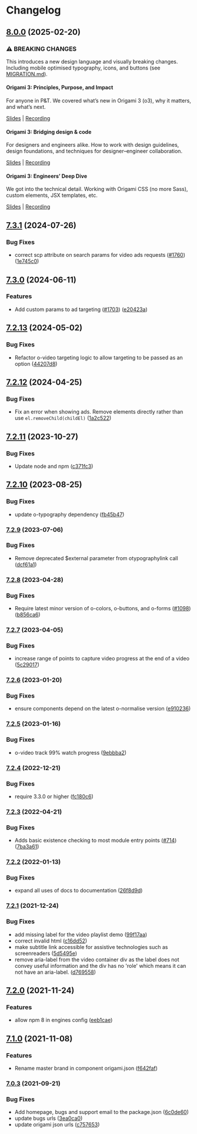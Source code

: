 # Changelog

## [8.0.0](https://github.com/Financial-Times/origami/compare/o-video-v7.3.1...o-video-v8.0.0) (2025-02-20)

### ⚠ BREAKING CHANGES

This introduces a new design language and visually breaking changes. Including mobile optimised typography, icons, and buttons (see [MIGRATION.md](./MIGRATION.md)).

#### Origami 3: Principles, Purpose, and Impact

For anyone in P&T. We covered what’s new in Origami 3 (o3), why it matters, and what’s next.

[Slides](https://docs.google.com/presentation/d/1Qs8RHpMrDxxP5LyrVlnsUHnS3AriRK5-IboUeneRyMs/edit#slide=id.g764506c38c_0_357) | [Recording](https://drive.google.com/file/d/1OMW9zdTOEUvWyW1trsFqL3XhpTejYelO/view)

#### Origami 3: Bridging design & code

For designers and engineers alike. How to work with design guidelines, design foundations, and techniques for designer–engineer collaboration.

[Slides](https://docs.google.com/presentation/d/1pGBKFNv-g8RbY2g3SJ7v823XBI-MQqpjHrdgg9B6bzI/edit#slide=id.g764506c38c_0_357) | [Recording](https://drive.google.com/file/d/14hWVKM690arNEWROPHx9gmebnOUa6wlM/view)

#### Origami 3: Engineers’ Deep Dive

We got into the technical detail. Working with Origami CSS (no more Sass), custom elements, JSX templates, etc.

[Slides](https://docs.google.com/presentation/d/1s1S959CwZYnd0Q89EhsDFLFUuy2HZ9UnpBVaDHDFX7A/edit#slide=id.g3347c4befb5_0_402) | [Recording](https://drive.google.com/file/d/1hDtSN8Ce_P0Vr_dv0KXuXhs5Q9aHfvAp/view)

## [7.3.1](https://github.com/Financial-Times/origami/compare/o-video-v7.3.0...o-video-v7.3.1) (2024-07-26)

### Bug Fixes

- correct scp attribute on search params for video ads requests ([#1760](https://github.com/Financial-Times/origami/issues/1760)) ([1e745c0](https://github.com/Financial-Times/origami/commit/1e745c0485479b2e6c6290a0e0e4bb1168f3d23b))

## [7.3.0](https://github.com/Financial-Times/origami/compare/o-video-v7.2.13...o-video-v7.3.0) (2024-06-11)

### Features

- Add custom params to ad targeting ([#1703](https://github.com/Financial-Times/origami/issues/1703)) ([e20423a](https://github.com/Financial-Times/origami/commit/e20423ae16c4fde0b7f6931f7e7c9134484765c7))

## [7.2.13](https://github.com/Financial-Times/origami/compare/o-video-v7.2.12...o-video-v7.2.13) (2024-05-02)

### Bug Fixes

- Refactor o-video targeting logic to allow targeting to be passed as an option ([44207d8](https://github.com/Financial-Times/origami/commit/44207d8ef431d51c3b96bfc64915e5ae9435f206))

## [7.2.12](https://github.com/Financial-Times/origami/compare/o-video-v7.2.11...o-video-v7.2.12) (2024-04-25)

### Bug Fixes

- Fix an error when showing ads. Remove elements directly rather than use `el.removeChild(childEl)` ([1a2c522](https://github.com/Financial-Times/origami/commit/1a2c522c4c633070d028405097367191db99794a))

## [7.2.11](https://github.com/Financial-Times/origami/compare/o-video-v7.2.10...o-video-v7.2.11) (2023-10-27)

### Bug Fixes

- Update node and npm ([c371fc3](https://github.com/Financial-Times/origami/commit/c371fc3f7f2d66266dbca95862ecef3ddeb1f339))

## [7.2.10](https://github.com/Financial-Times/origami/compare/o-video-v7.2.9...o-video-v7.2.10) (2023-08-25)

### Bug Fixes

- update o-typography dependency ([fb45b47](https://github.com/Financial-Times/origami/commit/fb45b47274241ea828f7dd50233441a76a215a51))

### [7.2.9](https://www.github.com/Financial-Times/origami/compare/o-video-v7.2.8...o-video-v7.2.9) (2023-07-06)

### Bug Fixes

- Remove deprecated $external parameter from otypographylink call ([dcf61a1](https://www.github.com/Financial-Times/origami/commit/dcf61a15053618c13f22392bddcef58d71f7aa5e))

### [7.2.8](https://www.github.com/Financial-Times/origami/compare/o-video-v7.2.7...o-video-v7.2.8) (2023-04-28)

### Bug Fixes

- Require latest minor version of o-colors, o-buttons, and o-forms ([#1098](https://www.github.com/Financial-Times/origami/issues/1098)) ([b856ca6](https://www.github.com/Financial-Times/origami/commit/b856ca66c9ec555f3c70833ffa35cb05cd19841f))

### [7.2.7](https://www.github.com/Financial-Times/origami/compare/o-video-v7.2.6...o-video-v7.2.7) (2023-04-05)

### Bug Fixes

- increase range of points to capture video progress at the end of a video ([5c29017](https://www.github.com/Financial-Times/origami/commit/5c29017633f3cdc3b776fb7d543539814fa8f0c6))

### [7.2.6](https://www.github.com/Financial-Times/origami/compare/o-video-v7.2.5...o-video-v7.2.6) (2023-01-20)

### Bug Fixes

- ensure components depend on the latest o-normalise version ([e910236](https://www.github.com/Financial-Times/origami/commit/e910236454318ce1bf198a06da7e76c0893c9142))

### [7.2.5](https://www.github.com/Financial-Times/origami/compare/o-video-v7.2.4...o-video-v7.2.5) (2023-01-16)

### Bug Fixes

- o-video track 99% watch progress ([9ebbba2](https://www.github.com/Financial-Times/origami/commit/9ebbba297a6685bdbf345fd5fe8c6c712c7284b3))

### [7.2.4](https://www.github.com/Financial-Times/origami/compare/o-video-v7.2.3...o-video-v7.2.4) (2022-12-21)

### Bug Fixes

- require 3.3.0 or higher ([fc180c6](https://www.github.com/Financial-Times/origami/commit/fc180c619755daa1b7bfe65509f354cf0de113bf))

### [7.2.3](https://www.github.com/Financial-Times/origami/compare/o-video-v7.2.2...o-video-v7.2.3) (2022-04-21)

### Bug Fixes

- Adds basic existence checking to most module entry points ([#714](https://www.github.com/Financial-Times/origami/issues/714)) ([7ba3a61](https://www.github.com/Financial-Times/origami/commit/7ba3a61d0de2a32d3a27a225fd4258b3820c7bda))

### [7.2.2](https://www.github.com/Financial-Times/origami/compare/o-video-v7.2.1...o-video-v7.2.2) (2022-01-13)

### Bug Fixes

- expand all uses of docs to documentation ([26f8d9d](https://www.github.com/Financial-Times/origami/commit/26f8d9d8cbbe3e78902d8c3951b37e08150a77bd))

### [7.2.1](https://www.github.com/Financial-Times/origami/compare/o-video-v7.2.0...o-video-v7.2.1) (2021-12-24)

### Bug Fixes

- add missing label for the video playlist demo ([99f17aa](https://www.github.com/Financial-Times/origami/commit/99f17aa2738aba6f32ed49b669981a62bfa062e6))
- correct invalid html ([c16dd52](https://www.github.com/Financial-Times/origami/commit/c16dd52b3f321a2384c9f1254fe11ecbeeead848))
- make subtitle link accessible for assistive technologies such as screenreaders ([5d5495e](https://www.github.com/Financial-Times/origami/commit/5d5495efccc3c1f7bce268d44f272e521bcd79fe))
- remove aria-label from the video container div as the label does not convey useful information and the div has no 'role' which means it can not have an aria-label. ([d769558](https://www.github.com/Financial-Times/origami/commit/d769558f10f581149ae970f8ebe316f973f0d024))

## [7.2.0](https://www.github.com/Financial-Times/origami/compare/o-video-v7.1.0...o-video-v7.2.0) (2021-11-24)

### Features

- allow npm 8 in engines config ([eeb1cae](https://www.github.com/Financial-Times/origami/commit/eeb1cae6e7f0379e647f2b41240b1f294997d528))

## [7.1.0](https://www.github.com/Financial-Times/origami/compare/o-video-v7.0.3...o-video-v7.1.0) (2021-11-08)

### Features

- Rename master brand in component origami.json ([f642faf](https://www.github.com/Financial-Times/origami/commit/f642faf0574d84ea8185b56e6090c8015def27e6))

### [7.0.3](https://www.github.com/Financial-Times/origami/compare/o-video-v7.0.2...o-video-v7.0.3) (2021-09-21)

### Bug Fixes

- Add homepage, bugs and support email to the package.json ([6c0de60](https://www.github.com/Financial-Times/origami/commit/6c0de60ebd6e64c4dd16d000fcc6b79412ce30f4))
- update bugs urls ([3ea0ca0](https://www.github.com/Financial-Times/origami/commit/3ea0ca03bcb6e55142a77387ad0fff5ddf056d44))
- update origami json urls ([c757653](https://www.github.com/Financial-Times/origami/commit/c7576532b5a14f0462d5346dfb63238be025602e))
